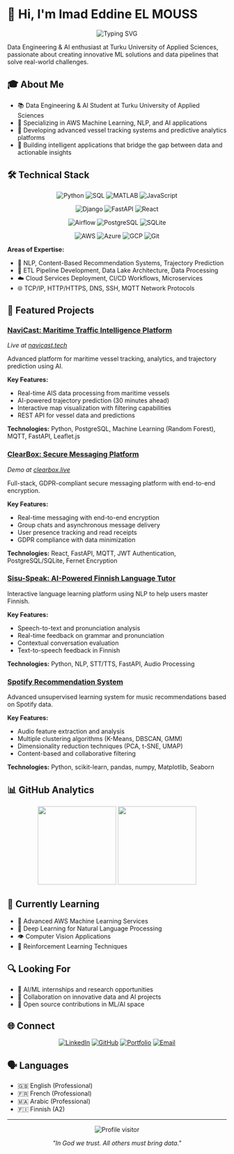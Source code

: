# 👋 Hi, I'm Imad Eddine EL MOUSS

<div align="center">
  <img src="https://readme-typing-svg.herokuapp.com?font=Fira+Code&weight=600&size=28&pause=1000&color=3584E4&center=true&vCenter=true&random=false&width=600&lines=Data+Engineering+%26+AI+Enthusiast;Building+Intelligent+Solutions;AWS+ML+Specialist;NLP+Developer" alt="Typing SVG" />
</div>

Data Engineering & AI enthusiast at Turku University of Applied Sciences, passionate about creating innovative ML solutions and data pipelines that solve real-world challenges.

## 🎓 About Me

- 📚 Data Engineering & AI Student at Turku University of Applied Sciences
- 🌱 Specializing in AWS Machine Learning, NLP, and AI applications
- 🚢 Developing advanced vessel tracking systems and predictive analytics platforms
- 🤖 Building intelligent applications that bridge the gap between data and actionable insights

## 🛠️ Technical Stack

<div align="center">
  
  ![Python](https://img.shields.io/badge/Python-3776AB?style=for-the-badge&logo=python&logoColor=white)
  ![SQL](https://img.shields.io/badge/SQL-4479A1?style=for-the-badge&logo=postgresql&logoColor=white)
  ![MATLAB](https://img.shields.io/badge/MATLAB-0076A8?style=for-the-badge&logo=mathworks&logoColor=white)
  ![JavaScript](https://img.shields.io/badge/JavaScript-F7DF1E?style=for-the-badge&logo=javascript&logoColor=black)
  
  ![Django](https://img.shields.io/badge/Django-092E20?style=for-the-badge&logo=django&logoColor=white)
  ![FastAPI](https://img.shields.io/badge/FastAPI-009688?style=for-the-badge&logo=fastapi&logoColor=white)
  ![React](https://img.shields.io/badge/React-61DAFB?style=for-the-badge&logo=react&logoColor=black)
  
  ![Airflow](https://img.shields.io/badge/Airflow-017CEE?style=for-the-badge&logo=apache-airflow&logoColor=white)
  ![PostgreSQL](https://img.shields.io/badge/PostgreSQL-316192?style=for-the-badge&logo=postgresql&logoColor=white)
  ![SQLite](https://img.shields.io/badge/SQLite-07405E?style=for-the-badge&logo=sqlite&logoColor=white)
  
  ![AWS](https://img.shields.io/badge/AWS-232F3E?style=for-the-badge&logo=amazon-aws&logoColor=white)
  ![Azure](https://img.shields.io/badge/Azure-0078D4?style=for-the-badge&logo=microsoft-azure&logoColor=white)
  ![GCP](https://img.shields.io/badge/GCP-4285F4?style=for-the-badge&logo=google-cloud&logoColor=white)
  ![Git](https://img.shields.io/badge/Git-F05032?style=for-the-badge&logo=git&logoColor=white)
  
</div>

**Areas of Expertise:**
- 🧠 NLP, Content-Based Recommendation Systems, Trajectory Prediction
- 🔄 ETL Pipeline Development, Data Lake Architecture, Data Processing 
- ☁️ Cloud Services Deployment, CI/CD Workflows, Microservices
- 🌐 TCP/IP, HTTP/HTTPS, DNS, SSH, MQTT Network Protocols

## 🚀 Featured Projects

### [NaviCast: Maritime Traffic Intelligence Platform](https://github.com/imaddde867/Maritime-Vessel-Tracking-System)
*Live at [navicast.tech](http://navicast.tech)*

Advanced platform for maritime vessel tracking, analytics, and trajectory prediction using AI.

**Key Features:**
- Real-time AIS data processing from maritime vessels
- AI-powered trajectory prediction (30 minutes ahead)
- Interactive map visualization with filtering capabilities
- REST API for vessel data and predictions

**Technologies:** Python, PostgreSQL, Machine Learning (Random Forest), MQTT, FastAPI, Leaflet.js

### [ClearBox: Secure Messaging Platform](https://github.com/imaddde867/ClearBox)
*Demo at [clearbox.live](https://clearbox.live)*

Full-stack, GDPR-compliant secure messaging platform with end-to-end encryption.

**Key Features:**
- Real-time messaging with end-to-end encryption
- Group chats and asynchronous message delivery
- User presence tracking and read receipts
- GDPR compliance with data minimization

**Technologies:** React, FastAPI, MQTT, JWT Authentication, PostgreSQL/SQLite, Fernet Encryption

### [Sisu-Speak: AI-Powered Finnish Language Tutor](https://github.com/imaddde867/Sisu-speak)

Interactive language learning platform using NLP to help users master Finnish.

**Key Features:**
- Speech-to-text and pronunciation analysis
- Real-time feedback on grammar and pronunciation
- Contextual conversation evaluation
- Text-to-speech feedback in Finnish

**Technologies:** Python, NLP, STT/TTS, FastAPI, Audio Processing

### [Spotify Recommendation System](https://github.com/imaddde867/unsupervised-learning-ecommerce-analysis)

Advanced unsupervised learning system for music recommendations based on Spotify data.

**Key Features:**
- Audio feature extraction and analysis
- Multiple clustering algorithms (K-Means, DBSCAN, GMM)
- Dimensionality reduction techniques (PCA, t-SNE, UMAP)
- Content-based and collaborative filtering

**Technologies:** Python, scikit-learn, pandas, numpy, Matplotlib, Seaborn

## 📊 GitHub Analytics

<div align="center">
  <img height="180em" src="https://github-readme-stats.vercel.app/api?username=imaddde867&show_icons=true&theme=tokyonight&include_all_commits=true&count_private=true"/>
  <img height="180em" src="https://github-readme-stats.vercel.app/api/top-langs/?username=imaddde867&layout=compact&langs_count=8&theme=tokyonight"/>
</div>

## 🌱 Currently Learning

- 🧠 Advanced AWS Machine Learning Services
- 📝 Deep Learning for Natural Language Processing
- 👁️ Computer Vision Applications
- 🤖 Reinforcement Learning Techniques

## 🔍 Looking For

- 🚀 AI/ML internships and research opportunities
- 🤝 Collaboration on innovative data and AI projects
- 🌟 Open source contributions in ML/AI space

## 🌐 Connect

<div align="center">
  
  [![LinkedIn](https://img.shields.io/badge/LinkedIn-0077B5?style=for-the-badge&logo=linkedin&logoColor=white)](https://www.linkedin.com/in/imad-eddine-el-mouss-986741262/)
  [![GitHub](https://img.shields.io/badge/GitHub-100000?style=for-the-badge&logo=github&logoColor=white)](https://github.com/imaddde867)
  [![Portfolio](https://img.shields.io/badge/Portfolio-FF5722?style=for-the-badge&logo=google-chrome&logoColor=white)](https://imad-elmouss.com)
  [![Email](https://img.shields.io/badge/Email-D14836?style=for-the-badge&logo=gmail&logoColor=white)](mailto:imad.elmouss@example.com)
  
</div>

## 🗣️ Languages

- 🇬🇧 English (Professional)
- 🇫🇷 French (Professional)
- 🇲🇦 Arabic (Professional)
- 🇫🇮 Finnish (A2)

---

<div align="center">
  <img src="https://komarev.com/ghpvc/?username=imaddde867&label=Profile%20views&color=0e75b6&style=flat" alt="Profile visitor" />
</div>

<div align="center">
  
  *"In God we trust. All others must bring data."*
  
</div>
